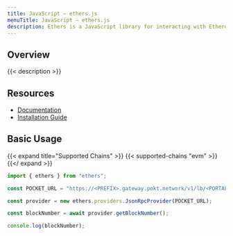 ```yaml
---
title: JavaScript – ethers.js
menuTitle: JavaScript – ethers.js
description: Ethers is a JavaScript library for interacting with Ethereum and the ecosystem that's been built on it, including first class support for Pocket Network.
---
```


## Overview

{{< description >}}

## Resources

- [Documentation](https://docs.ethers.io/v5/)
- [Installation Guide](https://docs.ethers.io/v5/getting-started/)

## Basic Usage

{{< expand title="Supported Chains" >}}
{{< supported-chains "evm" >}}
{{</ expand >}}

```js
import { ethers } from "ethers";

const POCKET_URL = "https://<PREFIX>.gateway.pokt.network/v1/lb/<PORTAL-ID>"

const provider = new ethers.providers.JsonRpcProvider(POCKET_URL);

const blockNumber = await provider.getBlockNumber();

console.log(blockNumber);
```

